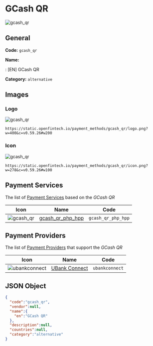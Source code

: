 
# GCash QR 
![gcash_qr](https://static.openfintech.io/payment_methods/gcash_qr/logo.png?w=400&c=v0.59.26#w200)  

## General 
**Code:** `gcash_qr` 
 
**Name:** 
 
:	[EN] GCash QR 
 
**Category:** `alternative` 
 

## Images 

### Logo 
![gcash_qr](https://static.openfintech.io/payment_methods/gcash_qr/logo.png?w=400&c=v0.59.26#w200)  

```
https://static.openfintech.io/payment_methods/gcash_qr/logo.png?w=400&c=v0.59.26#w200
```  

### Icon 
![gcash_qr](https://static.openfintech.io/payment_methods/gcash_qr/icon.png?w=278&c=v0.59.26#w100)  

```
https://static.openfintech.io/payment_methods/gcash_qr/icon.png?w=278&c=v0.59.26#w100
```  

## Payment Services 
 
The list of [Payment Services](/payment-services/) based on the _GCash QR_ 

|Icon|Name|Code| 
|:---:|:---:|:---:| 
|![gcash_qr](https://static.openfintech.io/payment_methods/gcash_qr/icon.png?w=278&c=v0.59.26#w100) |[gcash_qr_php_hpp](/payment-services/gcash_qr_php_hpp/)|`gcash_qr_php_hpp`| 
 

## Payment Providers 
 
The list of [Payment Providers](/payment-providers/) that support the _GCash QR_ 

|Icon|Name|Code| 
|:---:|:---:|:---:| 
|![ubankconnect](https://static.openfintech.io/payment_providers/ubankconnect/icon.svg?w=278&c=v0.59.26#w100) |[UBank Connect](/payment-providers/ubankconnect/)|`ubankconnect`| 
 

## JSON Object 

```json
{
  "code":"gcash_qr",
  "vendor":null,
  "name":{
    "en":"GCash QR"
  },
  "description":null,
  "countries":null,
  "category":"alternative"
}
```  
